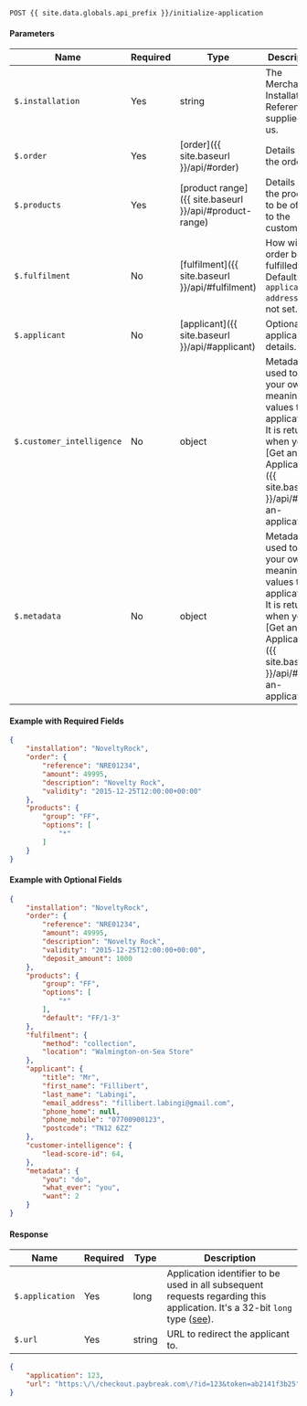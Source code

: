 ```
POST {{ site.data.globals.api_prefix }}/initialize-application
```

#### Parameters

Name | Required | Type | Description
--- | --- | --- | ---
`$.installation` | Yes | string | The Merchant Installation Reference supplied by us.
`$.order` | Yes | [order]({{ site.baseurl }}/api/#order) | Details of the order.
`$.products` | Yes | [product range]({{ site.baseurl }}/api/#product-range) | Details of the products to be offered to the customer.
`$.fulfilment` | No | [fulfilment]({{ site.baseurl }}/api/#fulfilment) | How will the order be fulfilled? Defaults to `application-address` if not set.
`$.applicant` | No | [applicant]({{ site.baseurl }}/api/#applicant) | Optional applicant details.
`$.customer_intelligence` | No | object | Metadata is used to add your own meaningful values to an application. It is returned when you [Get an Application]({{ site.baseurl }}/api/#get-an-application).
`$.metadata` | No | object | Metadata is used to add your own meaningful values to an application. It is returned when you [Get an Application]({{ site.baseurl }}/api/#get-an-application).

#### Example with Required Fields

```json
{
    "installation": "NoveltyRock",
    "order": {
        "reference": "NRE01234",
        "amount": 49995,
        "description": "Novelty Rock",
        "validity": "2015-12-25T12:00:00+00:00"
    },
    "products": {
        "group": "FF",
        "options": [
            "*"
        ]
    }
}
```

#### Example with Optional Fields

```json
{
    "installation": "NoveltyRock",
    "order": {
        "reference": "NRE01234",
        "amount": 49995,
        "description": "Novelty Rock",
        "validity": "2015-12-25T12:00:00+00:00",
        "deposit_amount": 1000
    },
    "products": {
        "group": "FF",
        "options": [
            "*"
        ],
        "default": "FF/1-3"
    },
    "fulfilment": {
        "method": "collection",
        "location": "Walmington-on-Sea Store"
    },
    "applicant": {
        "title": "Mr",
        "first_name": "Fillibert",
        "last_name": "Labingi",
        "email_address": "fillibert.labingi@gmail.com",
        "phone_home": null,
        "phone_mobile": "07700900123",
        "postcode": "TN12 6ZZ"
    },
    "customer-intelligence": {
        "lead-score-id": 64,
    },
    "metadata": {
        "you": "do",
        "what_ever": "you",
        "want": 2
    }
}
```

#### Response

Name | Required | Type | Description
--- | --- | --- | ---
`$.application` | Yes | long | Application identifier to be used in all subsequent requests regarding this application. It's a 32-bit `long` type ([see](https://en.wikipedia.org/wiki/Integer_(computer_science)#Long_integer)).
`$.url` | Yes | string | URL to redirect the applicant to.

```json
{
    "application": 123,
    "url": "https:\/\/checkout.paybreak.com\/?id=123&token=ab2141f3b25"
}
```
